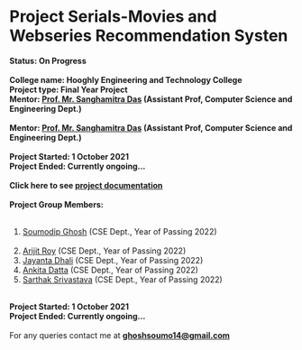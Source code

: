 <h1>Project Serials-Movies and Webseries Recommendation Systen</h1>
<b>Status: On Progress</b><br><br>
<b>College name: Hooghly Engineering and Technology College</b><br>
<b>Project type: Final Year Project</b><br>
<b>Mentor: <a href="https://www.hetc.ac.in/faculty/sanghamitra-das/">Prof. Mr. Sanghamitra Das</a> (Assistant Prof, Computer Science and Engineering Dept.)</b><br><br>
<b>Mentor: <a href="https://www.hetc.ac.in/faculty/dibyendu-samanta/">Prof. Mr. Sanghamitra Das</a> (Assistant Prof, Computer Science and Engineering Dept.)</b><br>
<br><b>Project Started: 1 October 2021</b><br>
<b>Project Ended: Currently ongoing...</b><br><br>
<b>Click here to see <a href="https://drive.google.com/file/d/1YHhe3_jNbAht1zaHw1jypey04VXyBpUy/view?usp=sharing">project documentation</a></b><br><br>
<b>Project Group Members:</b>
<ol>
  <br><li><a href="https://www.linkedin.com/in/soumoofficial/">Soumodip Ghosh</a> (CSE Dept., Year of Passing 2022)</li>
  <br><li><a href="https://www.linkedin.com/in/soumoofficial/" target="
_blank">Arijit Roy</a> (CSE Dept., Year of Passing 2022)</li>
  <li><a href="https://www.linkedin.com/in/jayanta-dhali-8a3326192/">Jayanta Dhali</a> (CSE Dept., Year of Passing 2022)</li>
  <li><a href="https://www.linkedin.com/in/ankitadofficial/">Ankita Datta</a> (CSE Dept., Year of Passing 2022)</li>
  <li><a href="https://www.linkedin.com/in/sarthak-srivastava-50b47a205/">Sarthak Srivastava</a> (CSE Dept., Year of Passing 2022)</li>
</ol>
<br><b>Project Started: 1 October 2021</b><br>
<b>Project Ended: Currently ongoing...</b><br><br>
For any queries contact me at <a href="mailto:ghoshsoumo14@gmail.com"><b>ghoshsoumo14@gmail.com</b></a>
